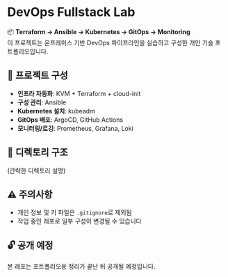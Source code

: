 # DevOps Fullstack Lab

📦 **Terraform → Ansible → Kubernetes → GitOps → Monitoring**  
이 프로젝트는 온프레미스 기반 DevOps 파이프라인을 실습하고 구성한 개인 기술 포트폴리오입니다.

## 🧱 프로젝트 구성
- **인프라 자동화**: KVM + Terraform + cloud-init
- **구성 관리**: Ansible
- **Kubernetes 설치**: kubeadm
- **GitOps 배포**: ArgoCD, GitHub Actions
- **모니터링/로깅**: Prometheus, Grafana, Loki

## 📁 디렉토리 구조
(간략한 디렉토리 설명)

## ⚠️ 주의사항
- 개인 정보 및 키 파일은 `.gitignore`로 제외됨
- 작업 중인 레포로 일부 구성이 변경될 수 있습니다

## 🔓 공개 예정
본 레포는 포트폴리오용 정리가 끝난 뒤 공개될 예정입니다.
